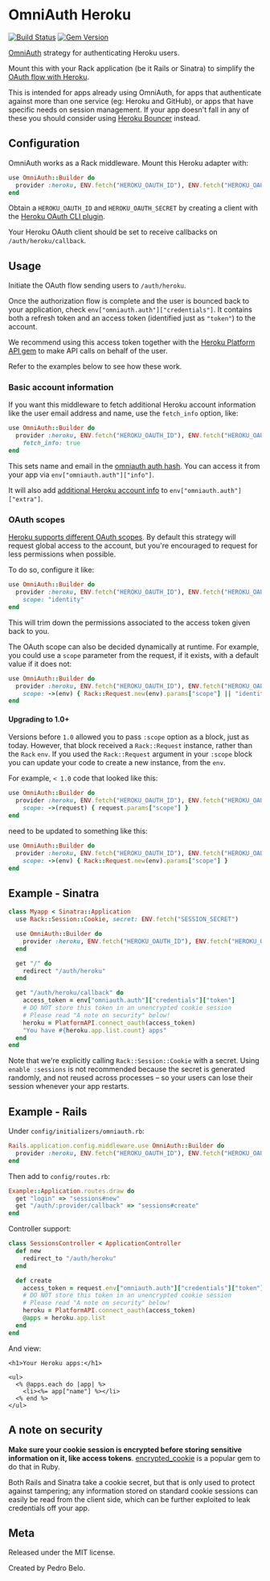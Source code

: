 # OmniAuth Heroku

[![Build Status](https://github.com/heroku/omniauth-heroku/actions/workflows/ci.yml/badge.svg)](https://github.com/heroku/omniauth-heroku/actions)
[![Gem Version](https://badge.fury.io/rb/omniauth-heroku.svg)](https://badge.fury.io/rb/omniauth-heroku)

[OmniAuth](https://github.com/intridea/omniauth) strategy for authenticating
Heroku users.

Mount this with your Rack application (be it Rails or Sinatra) to simplify the
[OAuth flow with Heroku](https://devcenter.heroku.com/articles/oauth).

This is intended for apps already using OmniAuth, for apps that authenticate
against more than one service (eg: Heroku and GitHub), or apps that have
specific needs on session management. If your app doesn't fall in any of these
you should consider using [Heroku Bouncer][heroku-bouncer] instead.

[heroku-bouncer]: https://github.com/heroku/heroku-bouncer


## Configuration

OmniAuth works as a Rack middleware. Mount this Heroku adapter with:

```ruby
use OmniAuth::Builder do
  provider :heroku, ENV.fetch("HEROKU_OAUTH_ID"), ENV.fetch("HEROKU_OAUTH_SECRET")
end
```

Obtain a `HEROKU_OAUTH_ID` and `HEROKU_OAUTH_SECRET` by creating a client with
the [Heroku OAuth CLI plugin](https://github.com/heroku/heroku-oauth).

Your Heroku OAuth client should be set to receive callbacks on
`/auth/heroku/callback`.


## Usage

Initiate the OAuth flow sending users to `/auth/heroku`.

Once the authorization flow is complete and the user is bounced back to your
application, check `env["omniauth.auth"]["credentials"]`. It contains both a
refresh token and an access token (identified just as `"token"`) to the
account.

We recommend using this access token together with
the [Heroku Platform API gem][heroku-ruby-client] to make API calls on behalf of the user.

[heroku-ruby-client]: https://github.com/heroku/platform-api

Refer to the examples below to see how these work.


### Basic account information

If you want this middleware to fetch additional Heroku account information like
the user email address and name, use the `fetch_info` option, like:

```ruby
use OmniAuth::Builder do
  provider :heroku, ENV.fetch("HEROKU_OAUTH_ID"), ENV.fetch("HEROKU_OAUTH_SECRET"),
    fetch_info: true
end
```

This sets name and email in the [omniauth auth hash][auth-hash]. You can access
it from your app via `env["omniauth.auth"]["info"]`.

[auth-hash]: https://github.com/intridea/omniauth/wiki/Auth-Hash-Schema

It will also add [additional Heroku account info][platform-api] to
`env["omniauth.auth"]["extra"]`.

[platform-api]: https://devcenter.heroku.com/articles/platform-api-reference#account

### OAuth scopes

[Heroku supports different OAuth scopes][oauth-scopes]. By default this
strategy will request global access to the account, but you're encouraged to
request for less permissions when possible.

[oauth-scopes]: https://devcenter.heroku.com/articles/oauth#scopes

To do so, configure it like:

```ruby
use OmniAuth::Builder do
  provider :heroku, ENV.fetch("HEROKU_OAUTH_ID"), ENV.fetch("HEROKU_OAUTH_SECRET"),
    scope: "identity"
end
```

This will trim down the permissions associated to the access token given back to you.

The OAuth scope can also be decided dynamically at runtime.
For example, you could use a `scope` parameter from the request, if it exists, with a default value if it does not:

```ruby
use OmniAuth::Builder do
  provider :heroku, ENV.fetch("HEROKU_OAUTH_ID"), ENV.fetch("HEROKU_OAUTH_SECRET"),
    scope: ->(env) { Rack::Request.new(env).params["scope"] || "identity" }
end
```

#### Upgrading to 1.0+

Versions before `1.0` allowed you to pass `:scope` option as a block, just as today.
However, that block received a `Rack::Request` instance, rather than the `Rack` `env`.
If you used the `Rack::Request` argument in your `:scope` block you can update your code to create a new instance, from the `env`.

For example, `< 1.0` code that looked like this:

```ruby
use OmniAuth::Builder do
  provider :heroku, ENV.fetch("HEROKU_OAUTH_ID"), ENV.fetch("HEROKU_OAUTH_SECRET"),
    scope: ->(request) { request.params["scope"] }
end
```

need to be updated to something like this:

```ruby
use OmniAuth::Builder do
  provider :heroku, ENV.fetch("HEROKU_OAUTH_ID"), ENV.fetch("HEROKU_OAUTH_SECRET"),
    scope: ->(env) { Rack::Request.new(env).params["scope"] }
end
```

## Example - Sinatra

```ruby
class Myapp < Sinatra::Application
  use Rack::Session::Cookie, secret: ENV.fetch("SESSION_SECRET")

  use OmniAuth::Builder do
    provider :heroku, ENV.fetch("HEROKU_OAUTH_ID"), ENV.fetch("HEROKU_OAUTH_SECRET")
  end

  get "/" do
    redirect "/auth/heroku"
  end

  get "/auth/heroku/callback" do
    access_token = env["omniauth.auth"]["credentials"]["token"]
    # DO NOT store this token in an unencrypted cookie session
    # Please read "A note on security" below!
    heroku = PlatformAPI.connect_oauth(access_token)
    "You have #{heroku.app.list.count} apps"
  end
end
```

Note that we're explicitly calling `Rack::Session::Cookie` with a secret. Using
`enable :sessions` is not recommended because the secret is generated randomly,
and not reused across processes – so your users can lose their session whenever
your app restarts.


## Example - Rails

Under `config/initializers/omniauth.rb`:

```ruby
Rails.application.config.middleware.use OmniAuth::Builder do
  provider :heroku, ENV.fetch("HEROKU_OAUTH_ID"), ENV.fetch("HEROKU_OAUTH_SECRET")
end
```

Then add to `config/routes.rb`:

```ruby
Example::Application.routes.draw do
  get "login" => "sessions#new"
  get "/auth/:provider/callback" => "sessions#create"
end
```

Controller support:

```ruby
class SessionsController < ApplicationController
  def new
    redirect_to "/auth/heroku"
  end

  def create
    access_token = request.env["omniauth.auth"]["credentials"]["token"]
    # DO NOT store this token in an unencrypted cookie session
    # Please read "A note on security" below!
    heroku = PlatformAPI.connect_oauth(access_token)
    @apps = heroku.app.list
  end
end
```

And view:

```erb
<h1>Your Heroku apps:</h1>

<ul>
  <% @apps.each do |app| %>
    <li><%= app["name"] %></li>
  <% end %>
</ul>
```

## A note on security

**Make sure your cookie session is encrypted before storing sensitive
information on it, like access tokens**. [encrypted_cookie][encrypted-cookie]
is a popular gem to do that in Ruby.

[encrypted-cookie]: https://github.com/cvonkleist/encrypted_cookie

Both Rails and Sinatra take a cookie secret, but that is only used to protect
against tampering; any information stored on standard cookie sessions can
easily be read from the client side, which can be further exploited to leak
credentials off your app.


## Meta

Released under the MIT license.

Created by Pedro Belo.
